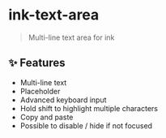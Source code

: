 # ink-text-area

> Multi-line text area for ink

## :sparkles: Features

- Multi-line text
- Placeholder
- Advanced keyboard input
- Hold shift to highlight multiple characters
- Copy and paste
- Possible to disable / hide if not focused

